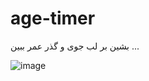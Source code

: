 # age-timer
بشین بر لب جوی و گذر عمر ببین ...

![image](https://github.com/4ourtech/age-timer/assets/87816605/6c37e9df-8ca6-4a6b-80c0-5d835ee9400b)
